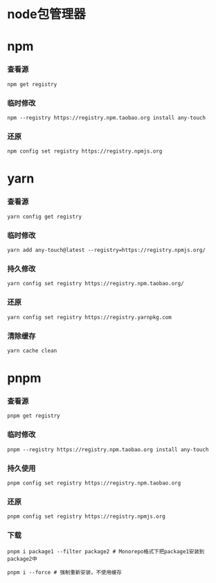 # node包管理器

# npm

### 查看源

`npm get registry`

### 临时修改

`npm --registry https://registry.npm.taobao.org install any-touch`

### 还原

`npm config set registry https://registry.npmjs.org`

# yarn

### 查看源

`yarn config get registry`

### 临时修改

`yarn add any-touch@latest --registry=https://registry.npmjs.org/`

### 持久修改

`yarn config set registry https://registry.npm.taobao.org/`

### 还原

`yarn config set registry https://registry.yarnpkg.com`

### 清除缓存

`yarn cache clean`

# pnpm

### 查看源

`pnpm get registry`

### 临时修改

`pnpm --registry https://registry.npm.taobao.org install any-touch`

### 持久使用

`pnpm config set registry https://registry.npm.taobao.org`

### 还原

`pnpm config set registry https://registry.npmjs.org`

### 下载

```
pnpm i package1 --filter package2 # Monorepo格式下把package1安装到package2中

pnpm i --force # 强制重新安装，不使用缓存
```
